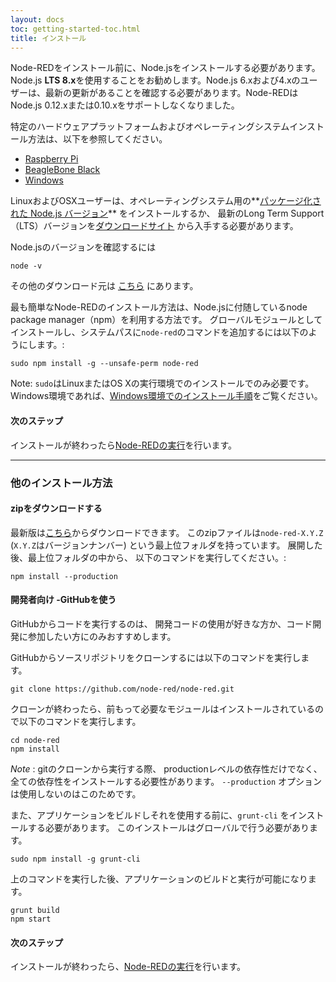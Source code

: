 ```yaml
---
layout: docs
toc: getting-started-toc.html
title: インストール
---
```


Node-REDをインストール前に、Node.jsをインストールする必要があります。Node.js **LTS 8.x**を使用することをお勧めします。Node.js 6.xおよび4.xのユーザーは、最新の更新があることを確認する必要があります。Node-REDはNode.js 0.12.xまたは0.10.xをサポートしなくなりました。

特定のハードウェアプラットフォームおよびオペレーティングシステムインストール方法は、以下を参照してください。

 - [Raspberry Pi](../hardware/raspberrypi)
 - [BeagleBone Black](../hardware/beagleboneblack)
 - [Windows](../platforms/windows)

LinuxおよびOSXユーザーは、オペレーティングシステム用の**[パッケージ化された Node.js バージョン](https://nodejs.org/en/download/package-manager/)** をインストールするか、
最新のLong Term Support（LTS）バージョンを[ダウンロードサイト](https://nodejs.org/en/download/) から入手する必要があります。

Node.jsのバージョンを確認するには

    node -v

その他のダウンロード元は [こちら](https://nodejs.org/dist/latest-v8.x/) にあります。


最も簡単なNode-REDのインストール方法は、Node.jsに付随しているnode package manager（npm）を利用する方法です。
グローバルモジュールとしてインストールし、システムパスに`node-red`のコマンドを追加するには以下のようにします。:

    sudo npm install -g --unsafe-perm node-red

<div class="doc-callout">
Note: <code>sudo</code>はLinuxまたはOS Xの実行環境でのインストールでのみ必要です。
Windows環境であれば、<a href="../platforms/windows">Windows環境でのインストール手順</a>をご覧ください。
</div>

#### 次のステップ

インストールが終わったら[Node-REDの実行](running.html)を行います。

---

### 他のインストール方法

#### zipをダウンロードする

最新版は[こちら](https://github.com/node-red/node-red/releases/latest)からダウンロードできます。
このzipファイルは`node-red-X.Y.Z` (`X.Y.Z`はバージョンナンバー) という最上位フォルダを持っています。
展開した後、最上位フォルダの中から、
以下のコマンドを実行してください。:

    npm install --production

#### 開発者向け -GitHubを使う

GitHubからコードを実行するのは、
開発コードの使用が好きな方か、コード開発に参加したい方にのみおすすめします。

GitHubからソースリポジトリをクローンするには以下のコマンドを実行します。

    git clone https://github.com/node-red/node-red.git

クローンが終わったら、前もって必要なモジュールはインストールされているので以下のコマンドを実行します。

    cd node-red
    npm install

<div class="doc-callout">
<em>Note</em> : gitのクローンから実行する際、
productionレベルの依存性だけでなく、全ての依存性をインストールする必要性があります。
 <code>--production</code> オプションは使用しないのはこのためです。
</div>

また、アプリケーションをビルドしそれを使用する前に、`grunt-cli` をインストールする必要があります。
このインストールはグローバルで行う必要があります。

    sudo npm install -g grunt-cli

上のコマンドを実行した後、アプリケーションのビルドと実行が可能になります。

    grunt build
    npm start

#### 次のステップ

インストールが終わったら、[Node-REDの実行](running)を行います。
